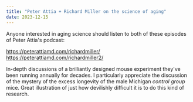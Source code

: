 ```yaml
---
title: "Peter Attia + Richard Miller on the science of aging"
date: 2023-12-15
---
```


Anyone interested in aging science should listen to both of these episodes of Peter Attia's podcast: 

<!--more-->

https://peterattiamd.com/richardmiller/
https://peterattiamd.com/richardmiller2/

In-depth discussions of a brilliantly designed mouse experiment they've been running annually for decades. I particularly appreciate the discussion of the mystery of the excess longevity of the male Michigan *control group* mice. Great illustration of just how devilishly difficult it is to do this kind of research.